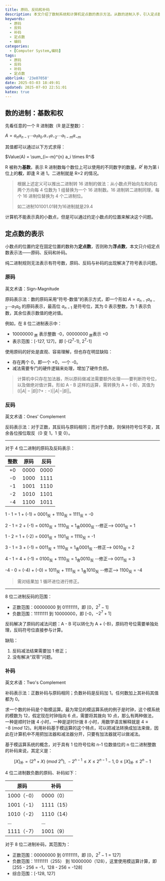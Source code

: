 ```yaml
---
title: 原码、反码和补码
description: 本文介绍了数制系统和计算机定点数的表示方法。从数的进制入手，引入定点数，接着逐步阐述定点数的表示，从原码、反码再到补码，讲解了它们的具体表示、范围和优缺点。
keywords:
  - 原码
  - 反码
  - 补码
  - 定点数
  - 编码
categories:
  - [Computer System,编码]
tags:
  - 原码
  - 反码
  - 补码
  - 定点数
abbrlink: '23e07058'
date: 2025-03-03 18:49:01
updated: 2025-07-03 22:51:01
katex: true
---
```

## 数的进制：基数和权

先看任意的一个 R 进制数（R 是正整数）：

$A = a_n a_{n-1} \cdots a_1 a_0 . a_{-1} a_{-2} \cdots a_{1-m} a_{-m}$

其值都可以通过以下方式求得：

$Value(A) = \sum_{i=-m}^{n} a_i \times R^i$

R 被称为**基数**，表示 R 进制数每个数位上可以使用的不同数字的数量。$R^i$ 称为第 i 位上的**权**，即逢 R 进 1。二进制就是 R=2 的情况。

> 根据上述定义可以推出二进制转 16 进制的做法：从小数点开始向左和向右两个方向每 4 位数为 1 组替换为一个 16 进制数。16 进制转二进制同理，每个 16 进制位替换为 4 个二进制位。
> 
> 如二进制101001.01转为16进制就是29.4

计算机不能表示真的小数点，但是可以通过约定小数点的位置来解决这个问题。

## 定点数的表示

小数点的位置约定在固定位置的数称为**定点数**，否则称为**浮点数**，本文只介绍定点数表示法——原码、反码和补码。

纯二进制规则无法表示有符号数，原码、反码与补码的出现解决了符号表示问题。

### 原码

英文术语：Sign-Magnitude

原码表示法：数的原码采用“符号-数值”的表示方式，即一个形如 $A = a_{n-1} a_{n-2} \cdots a_1 a_0$ 的原码表示，最高位 $a_{n-1}$ 是符号位，其为 0 表示整数，为 1 表示负数，其余位表示数值的绝对值。

例如，在 8 位二进制表示中：

+ 10000000<sub> 原</sub> 表示整数 -0，00000000<sub> 原</sub>表示 +0
+ 表示范围：\[-127, 127]，即 \[-(2<sup>7</sup>-1), 2<sup>7</sup>-1]

使用原码的好处是直观、容易理解，但也存在明显缺陷：

+ 存在两个 0，即一个 +0，一个 -0。
+ 减法需要专门的硬件逻辑来处理，增加了硬件负担。

> 计算机中只存在加法器，所以原码做减法需要额外处理——要判断符号位，以及做绝对值计算。形如 A - B 这样的运算，需转换为 A + (-B)，其值为 $((|A| - |B|) ? + : -) ||A| - |B||$。

### 反码

英文术语：Ones' Complement

反码表示法：对于正数，其反码与原码相同；而对于负数，则保持符号位不变，其余各位按位取反（0 变 1，1 变 0）。  

---

对于 4 位二进制的原码及反码表示：

| 整数  |  原码  |  反码  |
| :-: | :--: | :--: |
| +0  | 0000 | 0000 |
| -0  | 1000 | 1111 |
| -1  | 1001 | 1110 |
| -2  | 1010 | 1101 |
| -4  | 1100 | 1011 |

1 - 1 = 1 + (-1) = 0001<sub>反</sub> + 1110<sub>反</sub>  = 1111<sub>反 </sub>= -0

2 - 1 = 2 + (-1) = 0010<sub>反</sub> + 1110<sub>反</sub>  = 1<sub>舍</sub>0000<sub>反 </sub>--修正--> 0001<sub>反 </sub>= 1

1 - 2 = 1 + (-2) = 0001<sub>反</sub> + 1101<sub>反</sub>  = 1110<sub>反</sub> = -1 

3 - 1 = 3 + (-1) = 0011<sub>反</sub> + 1110<sub>反</sub>  = 1<sub>舍</sub>0001<sub>反 </sub>--修正--> 0010<sub>反</sub> = 2

4 - 1 = 4 + (-1) = 0100<sub>反</sub> + 1110<sub>反</sub> = 1<sub>舍</sub>0010<sub>反</sub>  --修正--> 0011<sub>反</sub> = 3

-4 - 0 = (-4) + (-0) = 1011<sub>反</sub> + 1111<sub>反</sub> = 1<sub>舍</sub>1010<sub>反</sub>  --修正--> 1100<sub>反</sub> = -4

> 需对结果加 1 循环进位进行修正。

---

8 位二进制反码的范围：

- 正数范围：00000000 到 01111111，即 \[0，$2^7 -1$]
- 负数范围：11111111 到 10000000，即 \[-0，$-2^7 + 1$]


反码解决了原码的减法问题：A - B 可以转化为 A + (-B)，原码符号位需要单独处理，反码符号位直接参与计算。

缺陷：

1. 反码减法结果需要加 1 修正；
2. 没有解决“双零”问题。

### 补码

英文术语：Two's Complement

补码表示法：正数补码与原码相同；负数补码是反码加 1。任何数加上其补码其值都为 0。

求一个数的补码是个取模运算。最为常见的模运算系统的例子是时钟，这个模系统的模数为 12，假定现在时钟指向 6 点，需要将其拨向 10 点，那么有两种做法，一种是顺时针拨 4 小时，一种是逆时针拨 8 小时，用数学语言解释就是 $4 \equiv -8\ (mod \ 12)$。利用补码基于模运算的这个特点，可以把减法转换成加法来做，因此在计算机中不用把加法器和减法器分开，只要有加法器就可以做减法。

基于模运算系统的概念，对于具有 1 位符号位和 n-1 位数值位的 n 位二进制整数的补码来说，其定义是：

$$
[X]_\text{补} = (2^{n} + X)\ (mod\ 2^{n}),\ -2^{n-1} \leqslant  X \leq 2^{n-1}-1,0\leq [X]_\text{补}\leq 2^{n}-1
$$

4 位二进制数负数的原码、补码如下：

| 原码       | 补码       |
| -------- | -------- |
| 1000（-0） | 0000（0）  |
| 1001（-1） | 1111（15） |
| 1010（-2） | 1110（14） |
| ...      | ...      |
| 1111（-7） | 1001（9）  |

对于 8 位二进制补码，其范围为：

- 正数范围：00000000 到 01111111，即 \[0，$2^7 -1$ = 127]
- 负数范围：11111111（255） 到 10000000（128），这里使用模运算计算，即 \[255 - 256 = -1，128 - 256 = -128]
- 综合范围：\[-128, 127]